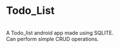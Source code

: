 # Todo_List
<br/>A Todo_list android app made using SQLITE.
<br/>
Can perform simple CRUD operations.